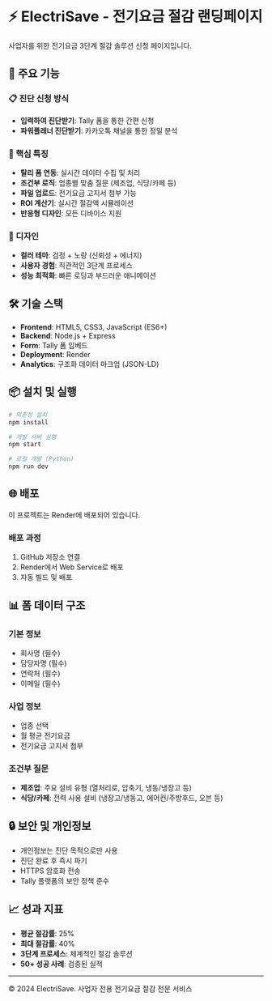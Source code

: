 # ⚡ ElectriSave - 전기요금 절감 랜딩페이지

사업자를 위한 전기요금 3단계 절감 솔루션 신청 페이지입니다.

## 🚀 주요 기능

### 📋 진단 신청 방식
- **입력하여 진단받기**: Tally 폼을 통한 간편 신청
- **파워플래너 진단받기**: 카카오톡 채널을 통한 정밀 분석

### 🎯 핵심 특징
- **탈리 폼 연동**: 실시간 데이터 수집 및 처리
- **조건부 로직**: 업종별 맞춤 질문 (제조업, 식당/카페 등)
- **파일 업로드**: 전기요금 고지서 첨부 가능
- **ROI 계산기**: 실시간 절감액 시뮬레이션
- **반응형 디자인**: 모든 디바이스 지원

### 🎨 디자인
- **컬러 테마**: 검정 + 노랑 (신뢰성 + 에너지)
- **사용자 경험**: 직관적인 3단계 프로세스
- **성능 최적화**: 빠른 로딩과 부드러운 애니메이션

## 🛠️ 기술 스택

- **Frontend**: HTML5, CSS3, JavaScript (ES6+)
- **Backend**: Node.js + Express
- **Form**: Tally 폼 임베드
- **Deployment**: Render
- **Analytics**: 구조화 데이터 마크업 (JSON-LD)

## 📦 설치 및 실행

```bash
# 의존성 설치
npm install

# 개발 서버 실행
npm start

# 로컬 개발 (Python)
npm run dev
```

## 🌐 배포

이 프로젝트는 Render에 배포되어 있습니다.

### 배포 과정
1. GitHub 저장소 연결
2. Render에서 Web Service로 배포
3. 자동 빌드 및 배포

## 📊 폼 데이터 구조

### 기본 정보
- 회사명 (필수)
- 담당자명 (필수) 
- 연락처 (필수)
- 이메일 (필수)

### 사업 정보
- 업종 선택
- 월 평균 전기요금
- 전기요금 고지서 첨부

### 조건부 질문
- **제조업**: 주요 설비 유형 (열처리로, 압축기, 냉동/냉장고 등)
- **식당/카페**: 전력 사용 설비 (냉장고/냉동고, 에어컨/주방후드, 오븐 등)

## 🔒 보안 및 개인정보

- 개인정보는 진단 목적으로만 사용
- 진단 완료 후 즉시 파기
- HTTPS 암호화 전송
- Tally 플랫폼의 보안 정책 준수

## 📈 성과 지표

- **평균 절감률**: 25%
- **최대 절감률**: 40%
- **3단계 프로세스**: 체계적인 절감 솔루션
- **50+ 성공 사례**: 검증된 실적

---

© 2024 ElectriSave. 사업자 전용 전기요금 절감 전문 서비스